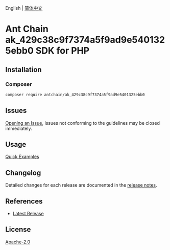 English | [简体中文](README-CN.md)

# Ant Chain ak_429c38c9f7374a5f9ad9e5401325ebb0 SDK for PHP

## Installation

### Composer

```bash
composer require antchain/ak_429c38c9f7374a5f9ad9e5401325ebb0
```

## Issues

[Opening an Issue](https://github.com/alipay/antchain-openapi-prod-sdk/issues/new), Issues not conforming to the guidelines may be closed immediately.

## Usage

[Quick Examples](https://github.com/alipay/antchain-openapi-prod-sdk/blob/master/docs/0-Examples-EN.md#quick-examples)

## Changelog

Detailed changes for each release are documented in the [release notes](./ChangeLog.txt).

## References

* [Latest Release](https://github.com/antchain-openapi-sdk-php)

## License

[Apache-2.0](http://www.apache.org/licenses/LICENSE-2.0)
